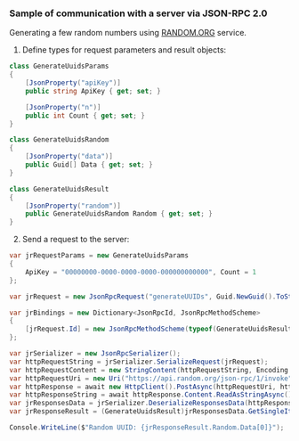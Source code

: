 ### Sample of communication with a server via JSON-RPC 2.0

Generating a few random numbers using [RANDOM.ORG](https://random.org) service.

1. Define types for request parameters and result objects:

```cs
class GenerateUuidsParams
{
    [JsonProperty("apiKey")]
    public string ApiKey { get; set; }

    [JsonProperty("n")]
    public int Count { get; set; }
}

class GenerateUuidsRandom
{
    [JsonProperty("data")]
    public Guid[] Data { get; set; }
}

class GenerateUuidsResult
{
    [JsonProperty("random")]
    public GenerateUuidsRandom Random { get; set; }
}
```

2. Send a request to the server:

```cs
var jrRequestParams = new GenerateUuidsParams
{
    ApiKey = "00000000-0000-0000-0000-000000000000", Count = 1
};

var jrRequest = new JsonRpcRequest("generateUUIDs", Guid.NewGuid().ToString(), jrRequestParams);

var jrBindings = new Dictionary<JsonRpcId, JsonRpcMethodScheme>
{
    [jrRequest.Id] = new JsonRpcMethodScheme(typeof(GenerateUuidsResult), typeof(object[]))
};

var jrSerializer = new JsonRpcSerializer();
var httpRequestString = jrSerializer.SerializeRequest(jrRequest);
var httpRequestContent = new StringContent(httpRequestString, Encoding.UTF8, "application/json");
var httpRequestUri = new Uri("https://api.random.org/json-rpc/1/invoke");
var httpResponse = await new HttpClient().PostAsync(httpRequestUri, httpRequestContent);
var httpResponseString = await httpResponse.Content.ReadAsStringAsync();
var jrResponsesData = jrSerializer.DeserializeResponsesData(httpResponseString, jrBindings);
var jrResponseResult = (GenerateUuidsResult)jrResponsesData.GetSingleItem().GetMessage().Result;

Console.WriteLine($"Random UUID: {jrResponseResult.Random.Data[0]}");
```